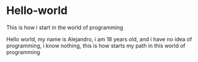 # Hello-world
This is how i start in the world of programming 


Hello world, my name is Alejandro, i am 18 years old, and i have no idea of programming, i know nothing, this is how starts my path in this world of programming
